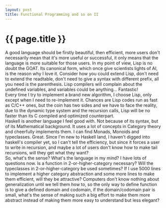 ```yaml
---
layout: post
title: Functional Programming and so on II
---
```


{{ page.title }}
================

A good language should be firstly beautiful, then efficient, more users don't
necessarily mean that it's more useful or successful, it only means that the
language is more suitable for those users. In my point of view, Lisp is no
doubt the GOAT. Its canonical form, which once give scientists lights of AI,
is the reason why I love it. Consider how you could extend Lisp, don't need to
extend the readtable, don't need to give a syntax with different prefix, all
you need is the parenthesis. Lisp compilers will complain about the undefined
variables, and variables could be anything... Fantastic!  
Every time I try to implement a brand new algorithm, I choose Lisp, only except
when I need to re-implement it. Chances are Lisp codes run as fast as C/C++
ones, but the coin has two sides and we have to face the reality, due to the
dynamic type system and the recursion calls, Lisp will be no faster than its
C compiled and optimized counterpart.  
Haskell is another language I feel good with. Not because of its syntax, but
of its Mathematical background. It uses a lot of concepts in Category theory
and cheerfully implements them. I can find Monads, Monoids and typeclasses.
Great. Since I'm new to Haskell land, I haven't digged into haskell's compiler
yet, so I can't tell the efficiency, but since it forces a user to write in
recursion, and maybe a lot of users don't know how to make tail recursions,
will they get what they want?  
So, what's the sense? What's the language in my mind? I have lots of questions
now. Is a function in 2-or-higher-category necessary? Will the typeclasses in
2-or-higher-category be used sometimes? If I use 5000 lines to implement a
higher category abstraction and some more lines to make them efficient, will
they be attractive? Computers don't know nothing about generalization until
we tell them how to, so the only way to define function is to give a defined
domain and codomain, if the domain/codomain pair is small, what's the sense of
making such a big effort to make them more abstract instead of making them
more easy to understand but less elegant?
